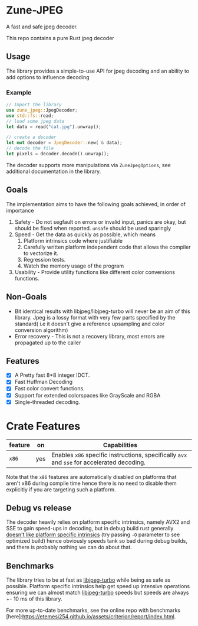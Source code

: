 # Zune-JPEG

A fast and safe jpeg decoder.

This repo contains a pure Rust jpeg decoder

## Usage

The library provides a simple-to-use API for jpeg decoding
and an ability to add options to influence decoding

### Example

```rust
// Import the library
use zune_jpeg::JpegDecoder;
use std::fs::read;
// load some jpeg data
let data = read("cat.jpg").unwrap();

// create a decoder
let mut decoder = JpegDecoder::new( & data);
// decode the file
let pixels = decoder.decode().unwrap();
```

The decoder supports more manipulations via `ZuneJpegOptions`,
see additional documentation in the library.

## Goals

The implementation aims to have the following goals achieved,
in order of importance

1. Safety - Do not segfault on errors or invalid input, panics are okay, but
   should be fixed when reported. `unsafe` should be used sparingly
2. Speed - Get the data as quickly as possible, which means
    1. Platform intrinsics code where justifiable
    2. Carefully written platform independent code that allows the
       compiler to vectorize it.
    3. Regression tests.
    4. Watch the memory usage of the program
3. Usability - Provide utility functions like different color conversions functions.

## Non-Goals

- Bit identical results with libjpeg/libjpeg-turbo will never be an aim of this library.
  Jpeg is a lossy format with very few parts specified by the standard(
  i.e it doesn't give a reference upsampling and color conversion algorithm)
- Error recovery - This is not a recovery library, most errors are propagated up to the caller

## Features

- [x] A Pretty fast 8*8 integer IDCT.
- [x] Fast Huffman Decoding
- [x] Fast color convert functions.
- [x] Support for extended colorspaces like GrayScale and RGBA
- [X] Single-threaded decoding.

# Crate Features

| feature | on  | Capabilities                                                                                |
|---------|-----|---------------------------------------------------------------------------------------------|
| `x86`   | yes | Enables `x86` specific instructions, specifically `avx` and `sse` for accelerated decoding. |

Note that the `x86` features are automatically disabled on platforms that aren't x86 during compile
time hence there is no need to disable them explicitly if you are targeting such a platform.

## Debug vs release

The decoder heavily relies on platform specific intrinsics, namely AVX2 and SSE to gain speed-ups in decoding,
but in debug build rust generally [doesn't like platform specific intrinsics](https://godbolt.org/z/vPq57z13b) (try
passing `-O` parameter to see optimized build) hence obviously speeds tank so bad during debug builds, and there is
probably nothing
we can do about that.

## Benchmarks

The library tries to be at fast as [libjpeg-turbo] while being as safe as possible.
Platform specific intrinsics help get speed up intensive operations ensuring we can almost
match [libjpeg-turbo] speeds but speeds are always +- 10 ms of this library.

For more up-to-date benchmarks, see the online repo with
benchmarks [here]:https://etemesi254.github.io/assets/criterion/report/index.html.


[libjpeg-turbo]:https://github.com/libjpeg-turbo/libjpeg-turbo/

[image-rs/jpeg-decoder]:https://github.com/image-rs/jpeg-decoder/tree/master/src